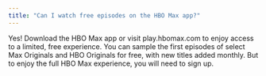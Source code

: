 ```yaml
---
title: "Can I watch free episodes on the HBO Max app?"
---
```


Yes! Download the HBO Max app or visit play.hbomax.com to enjoy access to a limited, free experience. You can sample the first episodes of select Max Originals and HBO Originals for free, with new titles added monthly. But to enjoy the full HBO Max experience, you will need to sign up.
